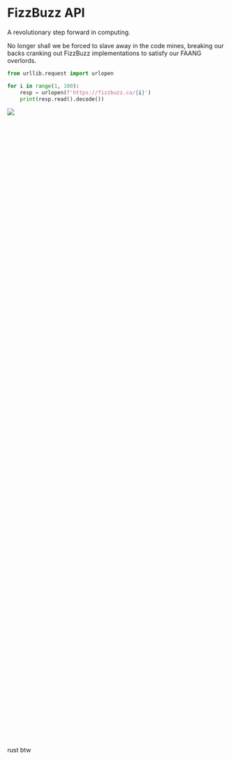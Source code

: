 # FizzBuzz API

A revolutionary step forward in computing.

No longer shall we be forced to slave away in the code mines, breaking our backs cranking out FizzBuzz implementations to satisfy our FAANG overlords.

```python
from urllib.request import urlopen

for i in range(1, 100):
    resp = urlopen(f'https://fizzbuzz.ca/{i}')
    print(resp.read().decode())
```
<a href="https://asciinema.org/a/bH7XusErN9FwumcQ17S9KbOzT" target="_blank"><img src="https://asciinema.org/a/bH7XusErN9FwumcQ17S9KbOzT.svg" /></a>
<br/>
<br/>
<br/>
<br/>
<br/>
<br/>
<br/>
<br/>
<br/>
<br/>
<br/>
<br/>
<br/>
<br/>
<br/>
<br/>
<br/>
<br/>
<br/>
<br/>
<br/>
<br/>
<br/>
<br/>
<br/>
<br/>
<br/>
<br/>
<br/>
<br/>
<br/>
<br/>
<br/>
<br/>
<br/>
<br/>
<br/>
<br/>
<br/>
<br/>
<br/>
<br/>
<br/>
<br/>
<br/>
<br/>
<br/>
<br/>
<br/>
<br/>
<br/>
<br/>
<br/>
<br/>
<br/>
<br/>
<br/>
<br/>
<br/>
<br/>
<br/>
<br/>
<br/>
<br/>
<br/>
<br/>
<br/>
<br/>
<br/>
<br/>
<br/>
<br/>
<br/>
<br/>
<br/>
<br/>
<br/>
<br/>
<br/>
<br/>
<br/>
<br/>
<br/>
<br/>
<br/>
<br/>
rust btw
